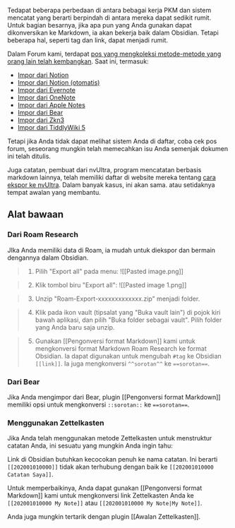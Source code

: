 Tedapat beberapa perbedaan di antara bebagai kerja PKM dan sistem mencatat yang berarti berpindah di antara mereka dapat sedikit rumit. Untuk bagian besarnya, jika apa pun yang Anda gunakan dapat dikonversikan ke Markdown, ia akan bekerja baik dalam Obsidian. Tetapi beberapa hal, seperti tag dan link, dapat menjadi rumit.

Dalam Forum kami, terdapat [pos yang mengkoleksi metode-metode yang orang lain telah kembangkan](https://forum.obsidian.md/t/meta-post-migration-workflows/768). Saat ini, termasuk: 

- [Impor dari Notion](https://forum.obsidian.md/t/import-from-notion/636)
- [Impor dari Notion (otomatis)](https://forum.obsidian.md/t/notion-2-obsidian-migration-instructions/2728)
- [Impor dari Evernote](https://forum.obsidian.md/t/import-from-evernote/108)
- [Impor dari OneNote](https://forum.obsidian.md/t/new-tool-for-migration-from-onenote-updated-and-improved-version/3055)
- [Impor dari Apple Notes](https://forum.obsidian.md/t/migrate-from-apple-notes-to-obsidian/732)
- [Impor dari Bear](https://forum.obsidian.md/t/import-from-bear-app/2284)
- [Impor dari Zkn3](https://forum.obsidian.md/t/migrating-from-zkn3-to-obsidian-without-losing-your-tags-and-internal-links-documentation/7457)
- [Impor dari TiddlyWiki 5](https://forum.obsidian.md/t/migrate-from-tiddlywiki-5-to-obsidian/731)

Tetapi jika Anda tidak dapat melihat sistem Anda di daftar, coba cek pos forum, seseorang mungkin telah memecahkan isu Anda semenjak dokumen ini telah ditulis.

Juga catatan, pembuat dari nvUltra, program mencatatan berbasis markdown lainnya, telah memiliki daftar di website mereka tentang [cara ekspor ke nvUltra](https://nvultra.com/help/importing). Dalam banyak kasus, ini akan sama. atau setidaknya tempat awalan yang membantu.

## Alat bawaan

### Dari Roam Research

JIka Anda memiliki data di Roam, ia mudah untuk diekspor dan bermain dengannya dalam Obsidian.

> 1. Pilih "Export all" pada menu:
> ![[Pasted image.png]]

> 2. Klik tombol biru "Export all":
> ![[Pasted image 1.png]]

> 3. Unzip "Roam-Export-xxxxxxxxxxxxx.zip" menjadi folder.

> 4. Klik pada ikon vault (tipsalat yang "Buka vault lain") di pojok kiri bawah aplikasi, dan pilih "Buka folder sebagai vault".
> Pilih folder yang Anda baru saja unzip.

> 5. Gunakan [[Pengonversi format Markdown]] kami untuk mengkonversi format Markdown Roam Research ke format Obsidian.
> Ia dapat digunakan untuk mengubah `#tag` ke Obsidian `[[link]]`.
> Ia juga mengkonversi `^^sorotan^^` ke `==sorotan==`.


### Dari Bear

Jika Anda mengimpor dari Bear, plugin [[Pengonversi format Markdown]] memiliki opsi untuk mengkonversi `::sorotan::` ke `==sorotan==`.

### Menggunakan Zettelkasten

Jika Anda telah menggunakan metode Zettelkasten untuk menstruktur catatan Anda, ini sesuatu yang mungkin Anda ingin tahu:

Link di Obsidian butuhkan kecocokan penuh ke nama catatan. Ini berarti `[[202001010000]]` tidak akan terhubung dengan baik ke `[[202001010000 Catatan Saya]]`.

Untuk memperbaikinya, Anda dapat gunakan [[Pengonversi format Markdown]] kami untuk mengkonversi link Zettelkasten Anda ke  `[[202001010000 My Note]]` atau `[[202001010000 My Note|My Note]]`.

Anda juga mungkin tertarik dengan plugin [[Awalan Zettelkasten]].
